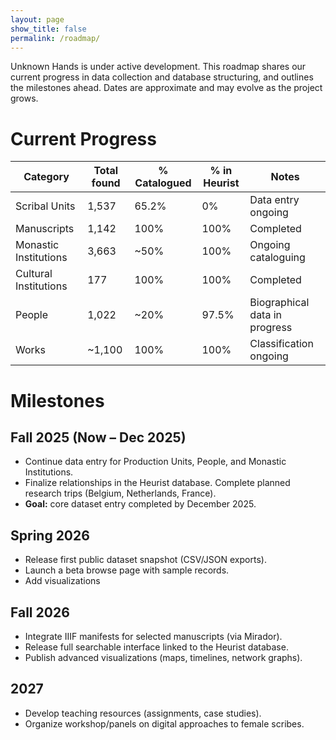 ```yaml
---
layout: page
show_title: false
permalink: /roadmap/
---
```

 
Unknown Hands is under active development. This roadmap shares our current progress in data collection and database structuring, and outlines the milestones ahead. Dates are approximate and may evolve as the project grows.


# Current Progress

| Category              | Total found | % Catalogued | % in Heurist | Notes                          |
|-----------------------|-------------|--------------|--------------|--------------------------------|
| Scribal Units      | 1,537       | 65.2%        | 0%           | Data entry ongoing             |
| Manuscripts           | 1,142       | 100%         | 100%         | Completed                      |
| Monastic Institutions | 3,663       | ~50%         | 100%         | Ongoing cataloguing            |
| Cultural Institutions | 177         | 100%         | 100%         | Completed                      |
| People                | 1,022       | ~20%         | 97.5%        | Biographical data in progress  |
| Works                 | ~1,100      | 100%         | 100%         | Classification ongoing         |

<div id="progress"></div>
<script src="https://cdn.plot.ly/plotly-latest.min.js"></script>
<script>
  const categories = [
    "Scribal Units",
    "Manuscripts",
    "Monastic Institutions",
    "Cultural Institutions",
    "People",
    "Works"
  ];
  const completion = [65.2, 100, 50, 100, 20, 100];
  Plotly.newPlot("progress", [{
    x: completion,
    y: categories,
    type: "bar",
    orientation: "h",
    text: completion.map(p => p + "%"),
    textposition: "auto",
    marker: {color: "#444"}
  }], {
    title: "Cataloguing Progress by Category",
    xaxis: { title: "% Completed", range: [0,100] },
    margin: {l:200}
  });
</script>


# Milestones
## Fall 2025 (Now – Dec 2025)
  - Continue data entry for Production Units, People, and Monastic Institutions.
  - Finalize relationships in the Heurist database.
  Complete planned research trips (Belgium, Netherlands, France).
  - **Goal:** core dataset entry completed by December 2025.

## Spring 2026
  - Release first public dataset snapshot (CSV/JSON exports).
  - Launch a beta browse page with sample records.
  - Add visualizations

## Fall 2026
  - Integrate IIIF manifests for selected manuscripts (via Mirador).
  - Release full searchable interface linked to the Heurist database.
  - Publish advanced visualizations (maps, timelines, network graphs).

## 2027
  - Develop teaching resources (assignments, case studies).
  - Organize workshop/panels on digital approaches to female scribes.